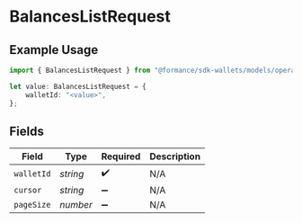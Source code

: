 # BalancesListRequest

## Example Usage

```typescript
import { BalancesListRequest } from "@formance/sdk-wallets/models/operations";

let value: BalancesListRequest = {
    walletId: "<value>",
};
```

## Fields

| Field              | Type               | Required           | Description        |
| ------------------ | ------------------ | ------------------ | ------------------ |
| `walletId`         | *string*           | :heavy_check_mark: | N/A                |
| `cursor`           | *string*           | :heavy_minus_sign: | N/A                |
| `pageSize`         | *number*           | :heavy_minus_sign: | N/A                |